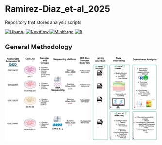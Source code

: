 # Ramirez-Diaz_et-al_2025
Repository that stores analysis scripts


[![Ubuntu](https://img.shields.io/badge/Ubuntu-%E2%89%A520.04-orange.svg)](https://releases.ubuntu.com/20.04/)
[![Nextflow](https://img.shields.io/badge/Nextflow-%E2%89%A524.04.4-green.svg)](https://www.nextflow.io/)
[![Miniforge](https://img.shields.io/badge/Miniforge-%E2%89%A524.7.1-green.svg)](https://github.com/conda-forge/miniforge)
[![R](https://img.shields.io/badge/R-%E2%89%A54.4.2-blue.svg)](https://cran.r-project.org/bin/windows/base/old/4.4.2/)


## General Methodology
![Methods](media/Bioinformatics_Methodology.png)
